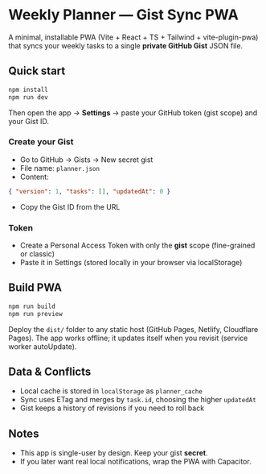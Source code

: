 
# Weekly Planner — Gist Sync PWA

A minimal, installable PWA (Vite + React + TS + Tailwind + vite-plugin-pwa) that syncs
your weekly tasks to a single **private GitHub Gist** JSON file.

## Quick start
```bash
npm install
npm run dev
```

Then open the app → **Settings** → paste your GitHub token (gist scope) and your Gist ID.

### Create your Gist
- Go to GitHub → Gists → New secret gist
- File name: `planner.json`
- Content:
```json
{ "version": 1, "tasks": [], "updatedAt": 0 }
```
- Copy the Gist ID from the URL

### Token
- Create a Personal Access Token with only the **gist** scope (fine-grained or classic)
- Paste it in Settings (stored locally in your browser via localStorage)

## Build PWA
```bash
npm run build
npm run preview
```

Deploy the `dist/` folder to any static host (GitHub Pages, Netlify, Cloudflare Pages).
The app works offline; it updates itself when you revisit (service worker autoUpdate).

## Data & Conflicts
- Local cache is stored in `localStorage` as `planner_cache`
- Sync uses ETag and merges by `task.id`, choosing the higher `updatedAt`
- Gist keeps a history of revisions if you need to roll back

## Notes
- This app is single-user by design. Keep your gist **secret**.
- If you later want real local notifications, wrap the PWA with Capacitor.
